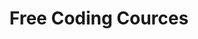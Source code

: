 ---
title: Free Coding Cources
description: "codenanshu have many free coding cources for the internet which is easy to learn and for free"
---